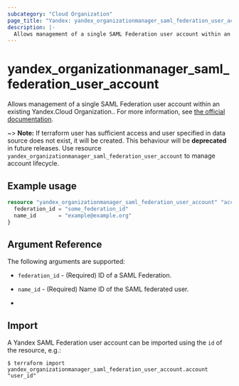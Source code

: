 ```yaml
---
subcategory: "Cloud Organization"
page_title: "Yandex: yandex_organizationmanager_saml_federation_user_account"
description: |-
  Allows management of a single SAML Federation user account within an existing Yandex.Cloud Organization.
---
```



# yandex_organizationmanager_saml_federation_user_account




Allows management of a single SAML Federation user account within an existing Yandex.Cloud Organization.. For more information, see [the official documentation](https://cloud.yandex.com/docs/organization/operations/federations/integration-common).

~> **Note:** If terraform user has sufficient access and user specified in data source does not exist, it will be created. This behaviour will be **deprecated** in future releases. Use resource `yandex_organizationmanager_saml_federation_user_account` to manage account lifecycle.

## Example usage

```terraform
resource "yandex_organizationmanager_saml_federation_user_account" "account" {
  federation_id = "some_federation_id"
  name_id       = "example@example.org"
}
```

## Argument Reference

The following arguments are supported:

* `federation_id` - (Required) ID of a SAML Federation.

* `name_id` - (Required) Name ID of the SAML federated user.
* 

## Import

A Yandex SAML Federation user account can be imported using the `id` of the resource, e.g.:

```
$ terraform import yandex_organizationmanager_saml_federation_user_account.account "user_id"
```
